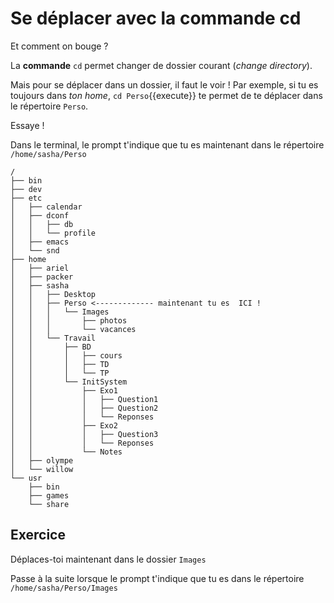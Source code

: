 # Se déplacer avec la commande cd

Et comment on bouge ?

La **commande** `cd` permet changer de dossier courant (*change directory*).

Mais pour se déplacer dans un dossier, il faut le voir !
Par exemple, si tu es toujours dans *ton home*, `cd Perso`{{execute}} te permet de te déplacer dans le répertoire `Perso`.

Essaye !

Dans le terminal, le prompt t'indique que tu es maintenant dans le répertoire `/home/sasha/Perso`

```
/
├── bin
├── dev
├── etc
│   ├── calendar
│   ├── dconf
│   │   ├── db
│   │   └── profile
│   ├── emacs
│   └── snd
├── home
│   ├── ariel
│   ├── packer
│   ├── sasha
│   │   ├── Desktop
│   │   ├── Perso <------------- maintenant tu es  ICI !
│   │   │   └── Images
│   │   │       ├── photos
│   │   │       └── vacances
│   │   └── Travail
│   │       ├── BD
│   │       │   ├── cours
│   │       │   ├── TD
│   │       │   └── TP
│   │       └── InitSystem
│   │           ├── Exo1
│   │           │   ├── Question1
│   │           │   ├── Question2
│   │           │   └── Reponses
│   │           ├── Exo2
│   │           │   ├── Question3
│   │           │   └── Reponses
│   │           └── Notes
│   ├── olympe
│   └── willow
└── usr
    ├── bin
    ├── games
    └── share
``` 

## Exercice 

Déplaces-toi maintenant dans le dossier `Images`

Passe à la suite lorsque le prompt t'indique que tu es dans le répertoire `/home/sasha/Perso/Images`





